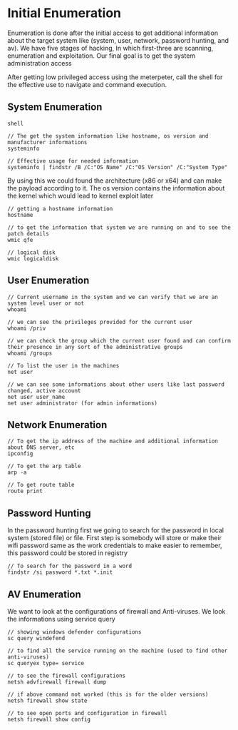 # Initial Enumeration

Enumeration is done after the initial access to get additional information about the target system like (system, user, network, password hunting, and av). We have five stages of hacking, In which first-three are scanning, enumeration and exploitation. Our final goal is to get the system administration access

After getting low privileged access using the meterpeter, call the shell for the effective use to navigate and command execution. 

## System Enumeration

```
shell

// The get the system information like hostname, os version and manufacturer informations 
systeminfo

// Effective usage for needed information
systeminfo | findstr /B /C:"OS Name" /C:"OS Version" /C:"System Type"
```

By using this we could found the architecture (x86 or x64) and can make the payload according to it. The os version contains the information about the kernel which would lead to kernel exploit later 

```
// getting a hostname information
hostname

// to get the information that system we are running on and to see the patch details 
wmic qfe

// logical disk 
wmic logicaldisk 
```

## User Enumeration 

```
// Current username in the system and we can verify that we are an system level user or not 
whoami

// we can see the privileges provided for the current user
whoami /priv 

// we can check the group which the current user found and can confirm their presence in any sort of the administrative groups 
whoami /groups

// To list the user in the machines
net user 

// we can see some informations about other users like last password changed, active account 
net user user_name
net user administrator (for admin informations)
```

## Network Enumeration

```
// To get the ip address of the machine and additional information about DNS server, etc
ipconfig

// To get the arp table 
arp -a 

// To get route table 
route print 
```

## Password Hunting 

In the password hunting first we going to search for the password in local system (stored file) or file. First step is somebody will store or make their wifi password same as the work credentials to make easier to remember, this password could be stored in registry 

```
// To search for the password in a word 
findstr /si password *.txt *.init
```

## AV Enumeration

We want to look at the configurations of firewall and Anti-viruses. We look the informations using service query 

```
// showing windows defender configurations
sc query windefend

// to find all the service running on the machine (used to find other anti-viruses)
sc queryex type= service 

// to see the firewall configurations
netsh advfirewall firewall dump

// if above command not worked (this is for the older versions)
netsh firewall show state 

// to see open ports and configuration in firewall
netsh firewall show config
```
